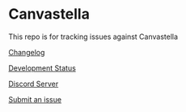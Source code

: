 # Canvastella

This repo is for tracking issues against Canvastella

[Changelog](https://news.canvastella.com/Changelog)

[Development Status](https://news.canvastella.com/Development%20Status)

[Discord Server](https://discord.gg/8GyZXGK8dy)

[Submit an issue](https://github.com/Zetaphor/canvastella-public/issues)
